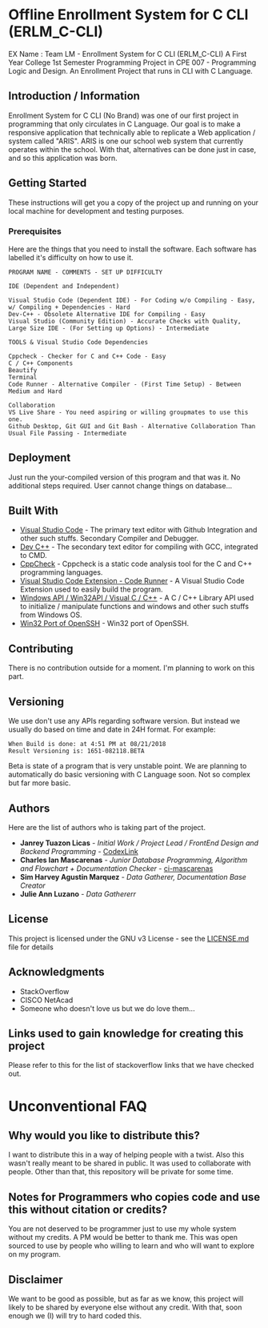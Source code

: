 # Offline Enrollment System for C CLI (ERLM_C-CLI)
EX Name : Team LM - Enrollment System for C CLI (ERLM_C-CLI)
A First Year College 1st Semester Programming Project in CPE 007 - Programming Logic and Design.
An Enrollment Project that runs in CLI with C Language.

## Introduction / Information
Enrollment System for C CLI (No Brand) was one of our first project in programming that only circulates in C Language. Our goal is to make a responsive application that technically able to replicate a Web application / system called "ARIS". ARIS is one our school web system that currently operates within the school. With that, alternatives can be done just in case, and so this application was born.

## Getting Started

These instructions will get you a copy of the project up and running on your local machine for development and testing purposes. 

### Prerequisites

Here are the things that you need to install the software. Each software has labelled it's difficulty on how to use it.

```
PROGRAM NAME - COMMENTS - SET UP DIFFICULTY

IDE (Dependent and Independent)

Visual Studio Code (Dependent IDE) - For Coding w/o Compiling - Easy, w/ Compiling + Dependencies - Hard
Dev-C++ - Obsolete Alternative IDE for Compiling - Easy
Visual Studio (Community Edition) - Accurate Checks with Quality, Large Size IDE - (For Setting up Options) - Intermediate

TOOLS & Visual Studio Code Dependencies

Cppcheck - Checker for C and C++ Code - Easy
C / C++ Components
Beautify
Terminal
Code Runner - Alternative Compiler - (First Time Setup) - Between Medium and Hard

Collaboration
VS Live Share - You need aspiring or willing groupmates to use this one.
Github Desktop, Git GUI and Git Bash - Alternative Collaboration Than Usual File Passing - Intermediate

```

## Deployment

Just run the your-compiled version of this program and that was it. No additional steps required. User cannot change things on database...

## Built With

* [Visual Studio Code](https://code.visualstudio.com/) - The primary text editor with Github Integration and other such stuffs. Secondary Compiler and Debugger.
* [Dev C++](http://www.bloodshed.net/devcpp.html) - The secondary text editor for compiling with GCC, integrated to CMD.
* [CppCheck](http://cppcheck.sourceforge.net/) - Cppcheck is a static code analysis tool for the C and C++ programming languages.
* [Visual Studio Code Extension - Code Runner](https://github.com/formulahendry/vscode-code-runner) - A Visual Studio Code Extension used to easily build the program.
* [Windows API / Win32API / Visual C / C++](https://docs.microsoft.com/en-us/windows/desktop/apiindex/windows-api-list) - A C / C++ Library API used to initialize / manipulate functions and windows and other such stuffs from Windows OS.
* [Win32 Port of OpenSSH](https://github.com/PowerShell/Win32-OpenSSH) - Win32 port of OpenSSH.

## Contributing

There is no contribution outside for a moment. I'm planning to work on this part.

## Versioning

We use don't use any APIs regarding software version. But instead we usually do based on time and date in 24H format. For example:
```
When Build is done: at 4:51 PM at 08/21/2018
Result Versioning is: 1651-082118.BETA
```
Beta is state of a program that is very unstable point.
We are planning to automatically do basic versioning with C Language soon. Not so complex but far more basic.

## Authors

Here are the list of authors who is taking part of the project.

* **Janrey Tuazon Licas** - *Initial Work / Project Lead / FrontEnd Design and Backend Programming* - [CodexLink](https://github.com/CodexLink)
* **Charles Ian Mascarenas** - *Junior Database Programming, Algorithm and Flowchart + Documentation Checker* - [ci-mascarenas](https://github.com/ci-mascarenas)
* **Sim Harvey Agustin Marquez** - *Data Gatherer, Documentation Base Creator*
* **Julie Ann Luzano** - *Data Gathererr*

## License

This project is licensed under the GNU v3 License - see the [LICENSE.md](https://github.com/CodexLink/Project_5MES_C/blob/master/README.md) file for details

## Acknowledgments

* StackOverflow
* CISCO NetAcad
* Someone who doesn't love us but we do love them...

## Links used to gain knowledge for creating this project
Please refer to this for the list of stackoverflow links that we have checked out.

# Unconventional FAQ
## Why would you like to distribute this?
I want to distribute this in a way of helping people with a twist. Also this wasn't really meant to be shared in public. It was used to collaborate with people. Other than that, this repository will be private for some time.

## Notes for Programmers who copies code and use this without citation or credits?
You are not deserved to be programmer just to use my whole system without my credits. A PM would be better to thank me. This was open sourced to use by people who willing to learn and who will want to explore on my program.

## Disclaimer
We want to be good as possible, but as far as we know, this project will likely to be shared by everyone else without any credit. With that, soon enough we (I) will try to hard coded this.
